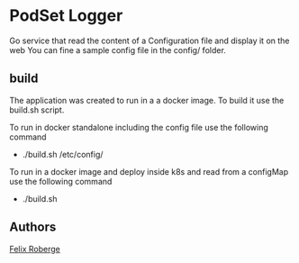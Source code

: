 # PodSet Logger

Go service that read the content of a Configuration file and display it on the web
You can fine a sample config file in the config/ folder.

## build
The application was created to run in a a docker image.  To build it use the build.sh script.

To run in docker standalone including the config file use the following command
 * ./build.sh /etc/config/

To run in a docker image and deploy inside k8s and read from a configMap use the following command
 * ./build.sh
 
## Authors
[Felix Roberge](https://github.com/froberge-cloudOps)
